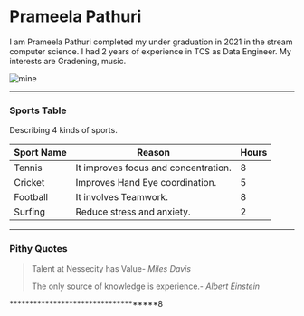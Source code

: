 # Prameela Pathuri

I am Prameela Pathuri completed my under graduation in 2021 in the stream computer science. I had 2 years of experience in TCS as Data Engineer. My interests are Gradening, music.

![mine](https://github.com/Prameela2511/my2-Pathuri/assets/143015943/b32494d4-afd3-4c88-896b-b0a8d490eb81)

**************************

### Sports Table

Describing 4 kinds of sports.

|  Sport Name|  Reason                              |  Hours  |
| ---        | -------                              | --------|
| Tennis     | It improves focus and concentration. |  8      |
| Cricket    | Improves Hand Eye coordination.      |  5      |
| Football   | It involves Teamwork.                |  8      |
| Surfing    | Reduce stress and anxiety.           |  2      |


**************************************

### Pithy Quotes
> Talent at Nessecity has Value- *Miles Davis*
>
>The only source of knowledge is experience.- *Albert Einstein*

************************************8
